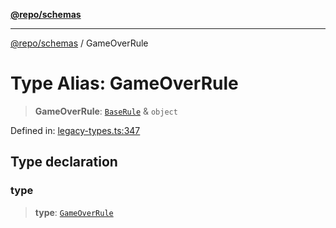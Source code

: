 [**@repo/schemas**](../README.md)

***

[@repo/schemas](../globals.md) / GameOverRule

# Type Alias: GameOverRule

> **GameOverRule**: [`BaseRule`](BaseRule.md) & `object`

Defined in: [legacy-types.ts:347](https://github.com/alexqguo/drinking-board-game-v3/blob/6219b44c05bf1b55de4a76da31192aa5179671e8/packages/schemas/src/legacy-types.ts#L347)

## Type declaration

### type

> **type**: [`GameOverRule`](../enumerations/RuleType.md#gameoverrule)
